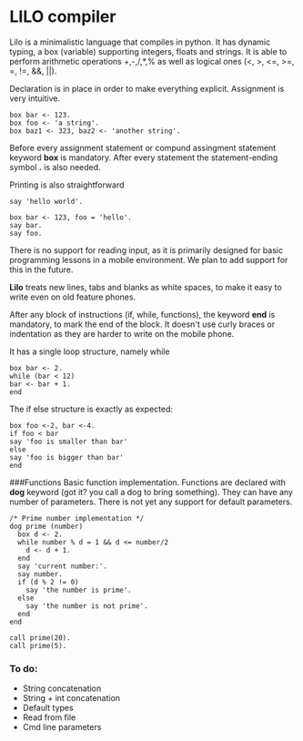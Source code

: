 # LILO compiler

Lilo is a minimalistic language that compiles in python. It has dynamic typing, a box (variable) supporting integers, floats and strings.
It is able to perform arithmetic operations +,-,/,*,% as well as logical ones (<, >, <=, >=, =, !=, &&, ||).

Declaration is in place in order to make everything explicit.
Assignment is very intuitive.
```
box bar <- 123.
box foo <- 'a string'.
box baz1 <- 323, baz2 <- 'another string'.
```
Before every assignment statement or compund assingment statement keyword **box** is mandatory.
After every statement the statement-ending symbol **.** is also needed.

Printing is also straightforward
```
say 'hello world'.

box bar <- 123, foo = 'hello'.
say bar.
say foo.
```
There is no support for reading input, as it is primarily designed for basic programming lessons in a mobile environment.
We plan to add support for this in the future.

**Lilo** treats new lines, tabs and blanks as white spaces, to make it easy to write even on old feature phones.

After any block of instructions (if, while, functions), the keyword **end** is mandatory, to mark the end of the block.
It doesn't use curly braces or indentation as they are harder to write on the mobile phone.

It has a single loop structure, namely while
```
box bar <- 2.
while (bar < 12)
bar <- bar + 1.
end
```

The if else structure is exactly as expected: 
```
box foo <-2, bar <-4.
if foo < bar
say 'foo is smaller than bar'
else
say 'foo is bigger than bar'
end
```

###Functions
Basic function implementation. Functions are declared with **dog** keyword (got it? you call a dog to bring something).
They can have any number of parameters. There is not yet any support for default parameters.
```
/* Prime number implementation */
dog prime (number)
  box d <- 2.
  while number % d = 1 && d <= number/2
    d <- d + 1.
  end
  say 'current number:'.
  say number.
  if (d % 2 != 0)
    say 'the number is prime'.
  else
    say 'the number is not prime'.
  end
end

call prime(20).
call prime(5).
```

### To do:
- String concatenation
- String + int concatenation
- Default types
- Read from file
- Cmd line parameters
